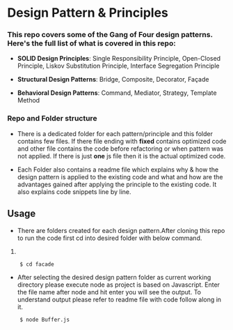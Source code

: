 # Design Pattern & Principles

### This repo covers some of the Gang of Four design patterns. Here's the full list of what is covered in this repo:

- **SOLID Design Principles**: Single Responsibility Principle, Open-Closed Principle, Liskov Substitution Principle, Interface Segregation Principle

- **Structural Design Patterns**: Bridge, Composite, Decorator, Façade

- **Behavioral Design Patterns**: Command, Mediator, Strategy, Template Method

### Repo and Folder structure

- There is a dedicated folder for each pattern/principle and this folder contains few files. If there file ending with **fixed** contains optimized code and other file contains the code before refactoring or when pattern was not applied. If there is just **one** js file then it is the actual optimized code.

- Each Folder also contains a readme file which explains why & how the design pattern is applied to the existing code and what and how are the advantages gained after applying the principle to the existing code. It also explains code snippets line by line.

## Usage

- There are folders created for each design pattern.After cloning this repo to run the code first cd into desired folder with below command.

1.

```
    $ cd facade
```

- After selecting the desired design pattern folder as current working directory please execute node as project is based on Javascript. Enter the file name after node and hit enter you will see the output. To understand output please refer to readme file with code follow along in it.

```
    $ node Buffer.js
```
